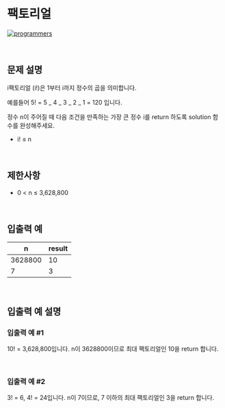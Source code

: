 # 팩토리얼

[![programmers](https://user-images.githubusercontent.com/69426184/209522553-bab40080-50ba-4743-86a3-f6198bff3974.png)](https://school.programmers.co.kr/learn/courses/30/lessons/120848)

<br/>

## 문제 설명

i팩토리얼 (i!)은 1부터 i까지 정수의 곱을 의미합니다.

예를들어 5! = 5 _ 4 _ 3 _ 2 _ 1 = 120 입니다.

정수 n이 주어질 때 다음 조건을 만족하는 가장 큰 정수 i를 return 하도록 solution 함수를 완성해주세요.

-   i! ≤ n

<br/>

## 제한사항

-   0 < n ≤ 3,628,800

<br/>

## 입출력 예

| n       | result |
| ------- | ------ |
| 3628800 | 10     |
| 7       | 3      |

<br/>

## 입출력 예 설명

### 입출력 예 #1

10! = 3,628,800입니다. n이 3628800이므로 최대 팩토리얼인 10을 return 합니다.

<br/>

### 입출력 예 #2

3! = 6, 4! = 24입니다. n이 7이므로, 7 이하의 최대 팩토리얼인 3을 return 합니다.
